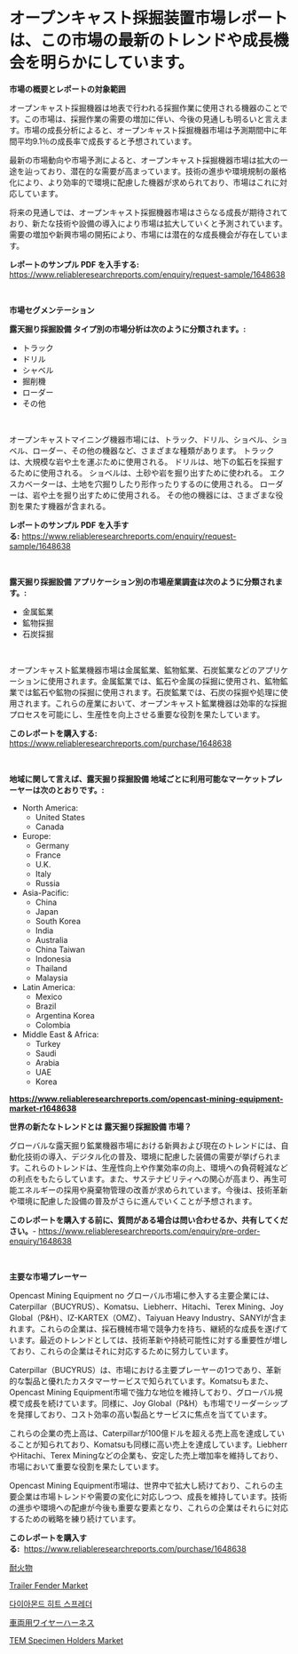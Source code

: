 <p><h1>オープンキャスト採掘装置市場レポートは、この市場の最新のトレンドや成長機会を明らかにしています。</h1></p><p><strong>市場の概要とレポートの対象範囲</strong></p>
<p><p>オープンキャスト採掘機器は地表で行われる採掘作業に使用される機器のことです。この市場は、採掘作業の需要の増加に伴い、今後の見通しも明るいと言えます。市場の成長分析によると、オープンキャスト採掘機器市場は予測期間中に年間平均9.1％の成長率で成長すると予想されています。</p><p>最新の市場動向や市場予測によると、オープンキャスト採掘機器市場は拡大の一途を辿っており、潜在的な需要が高まっています。技術の進歩や環境規制の厳格化により、より効率的で環境に配慮した機器が求められており、市場はこれに対応しています。</p><p>将来の見通しでは、オープンキャスト採掘機器市場はさらなる成長が期待されており、新たな技術や設備の導入により市場は拡大していくと予測されています。需要の増加や新興市場の開拓により、市場には潜在的な成長機会が存在しています。</p></p>
<p><strong>レポートのサンプル PDF を入手する:</strong> <a href="https://www.reliableresearchreports.com/enquiry/request-sample/1648638">https://www.reliableresearchreports.com/enquiry/request-sample/1648638</a></p>
<p>&nbsp;</p>
<p><strong>市場セグメンテーション</strong></p>
<p><strong>露天掘り採掘設備 タイプ別の市場分析は次のように分類されます。:</strong></p>
<p><ul><li>トラック</li><li>ドリル</li><li>シャベル</li><li>掘削機</li><li>ローダー</li><li>その他</li></ul></p>
<p>&nbsp;</p>
<p><p>オープンキャストマイニング機器市場には、トラック、ドリル、ショベル、ショベル、ローダー、その他の機器など、さまざまな種類があります。 トラックは、大規模な岩や土を運ぶために使用される。 ドリルは、地下の鉱石を採掘するために使用される。 ショベルは、土砂や岩を掘り出すために使われる。 エクスカベーターは、土地を穴掘りしたり形作ったりするのに使用される。 ローダーは、岩や土を掘り出すために使用される。 その他の機器には、さまざまな役割を果たす機器が含まれる。</p></p>
<p><strong>レポートのサンプル PDF を入手する:</strong>&nbsp;<a href="https://www.reliableresearchreports.com/enquiry/request-sample/1648638">https://www.reliableresearchreports.com/enquiry/request-sample/1648638</a></p>
<p>&nbsp;</p>
<p><strong> 露天掘り採掘設備 アプリケーション別の市場産業調査は次のように分類されます。:</strong></p>
<p><ul><li>金属鉱業</li><li>鉱物採掘</li><li>石炭採掘</li></ul></p>
<p>&nbsp;</p>
<p><p>オープンキャスト鉱業機器市場は金属鉱業、鉱物鉱業、石炭鉱業などのアプリケーションに使用されます。金属鉱業では、鉱石や金属の採掘に使用され、鉱物鉱業では鉱石や鉱物の採掘に使用されます。石炭鉱業では、石炭の採掘や処理に使用されます。これらの産業において、オープンキャスト鉱業機器は効率的な採掘プロセスを可能にし、生産性を向上させる重要な役割を果たしています。</p></p>
<p><strong>このレポートを購入する:</strong>&nbsp; <a href="https://www.reliableresearchreports.com/purchase/1648638">https://www.reliableresearchreports.com/purchase/1648638</a></p>
<p>&nbsp;</p>
<p><strong>地域に関して言えば、露天掘り採掘設備 地域ごとに利用可能なマーケットプレーヤーは次のとおりです。:</strong></p>
<p><ul>
    <li>
        North America:
        <ul>
            <li>United States</li>
            <li>Canada</li>
        </ul>
    </li>
    <li>
        Europe:
        <ul>
            <li>Germany</li>
            <li>France</li>
            <li>U.K.</li>
            <li>Italy</li>
            <li>Russia</li>
        </ul>
    </li>
    <li>
        Asia-Pacific:
        <ul>
            <li>China</li>
            <li>Japan</li>
            <li>South Korea</li>
            <li>India</li>
            <li>Australia</li>
            <li>China Taiwan</li>
            <li>Indonesia</li>
            <li>Thailand</li>
            <li>Malaysia</li>
        </ul>
    </li>
    <li>
        Latin America:
        <ul>
            <li>Mexico</li>
            <li>Brazil</li>
            <li>Argentina Korea</li>
            <li>Colombia</li>
        </ul>
    </li>
    <li>
        Middle East & Africa:
        <ul>
            <li>Turkey</li>
            <li>Saudi</li>
            <li>Arabia</li>
            <li>UAE</li>
            <li>Korea</li>
        </ul>
    </li>
    </ul></p>
<p><strong><a href="https://www.reliableresearchreports.com/opencast-mining-equipment-market-r1648638">https://www.reliableresearchreports.com/opencast-mining-equipment-market-r1648638</a></strong>&nbsp;</p>
<p><strong>世界の新たなトレンドとは 露天掘り採掘設備 市場？</strong></p>
<p><p>グローバルな露天掘り鉱業機器市場における新興および現在のトレンドには、自動化技術の導入、デジタル化の普及、環境に配慮した装備の需要が挙げられます。これらのトレンドは、生産性向上や作業効率の向上、環境への負荷軽減などの利点をもたらしています。また、サステナビリティへの関心が高まり、再生可能エネルギーの採用や廃棄物管理の改善が求められています。今後は、技術革新や環境に配慮した設備の普及がさらに進んでいくことが予想されます。</p></p>
<p><strong>このレポートを購入する前に、質問がある場合は問い合わせるか、共有してください。</strong>- <a href="https://www.reliableresearchreports.com/enquiry/pre-order-enquiry/1648638">https://www.reliableresearchreports.com/enquiry/pre-order-enquiry/1648638</a></p>
<p>&nbsp;</p>
<p><strong>主要な市場プレーヤー</strong></p>
<p><p>Opencast Mining Equipment no グローバル市場に参入する主要企業には、Caterpillar（BUCYRUS）、Komatsu、Liebherr、Hitachi、Terex Mining、Joy Global（P&H）、IZ-KARTEX（OMZ）、Taiyuan Heavy Industry、SANYIが含まれます。これらの企業は、採石機械市場で競争力を持ち、継続的な成長を遂げています。最近のトレンドとしては、技術革新や持続可能性に対する重要性が増しており、これらの企業はそれに対応するために努力しています。</p><p>Caterpillar（BUCYRUS）は、市場における主要プレーヤーの1つであり、革新的な製品と優れたカスタマーサービスで知られています。Komatsuもまた、Opencast Mining Equipment市場で強力な地位を維持しており、グローバル規模で成長を続けています。同様に、Joy Global（P&H）も市場でリーダーシップを発揮しており、コスト効率の高い製品とサービスに焦点を当てています。</p><p>これらの企業の売上高は、Caterpillarが100億ドルを超える売上高を達成していることが知られており、Komatsuも同様に高い売上を達成しています。LiebherrやHitachi、Terex Miningなどの企業も、安定した売上増加率を維持しており、市場において重要な役割を果たしています。</p><p>Opencast Mining Equipment市場は、世界中で拡大し続けており、これらの主要企業は市場トレンドや需要の変化に対応しつつ、成長を維持しています。技術の進歩や環境への配慮が今後も重要な要素となり、これらの企業はそれらに対応するための戦略を練り続けています。</p></p>
<p><strong>このレポートを購入する:</strong>&nbsp;&nbsp;<a href="https://www.reliableresearchreports.com/purchase/1648638">https://www.reliableresearchreports.com/purchase/1648638</a></p>
<p><p><a href="https://medium.com/@wesleyeilly8796202/%E8%80%90%E7%81%AB%E7%89%A9%E5%B8%82%E5%A0%B4%E3%81%AE%E3%83%88%E3%83%AC%E3%83%B3%E3%83%89%E3%81%A8%E5%B8%82%E5%A0%B4%E5%88%86%E6%9E%90%E3%81%AF-2024%E5%B9%B4%E3%81%8B%E3%82%892031%E5%B9%B4%E3%81%BE%E3%81%A7%E3%81%AE%E6%9C%9F%E9%96%93%E3%81%AB%E4%BA%88%E6%B8%AC%E3%81%95%E3%82%8C%E3%81%A6%E3%81%84%E3%81%BE%E3%81%99-81b759dce62c">耐火物</a></p><p><a href="https://github.com/kufem1/Market-Research-Report-List-2/blob/main/trailer-fender-market.md">Trailer Fender Market</a></p><p><a href="https://medium.com/@dellkoepp03/2024%EB%85%84%EB%B6%80%ED%84%B0-2031%EB%85%84%EA%B9%8C%EC%A7%80-%EA%B8%B0%EA%B0%84-%EB%8F%99%EC%95%88-%EB%8B%A4%EC%9D%B4%EC%95%84%EB%AA%AC%EB%93%9C-%ED%9E%88%ED%8A%B8-%EC%8A%A4%ED%94%84%EB%A0%88%EB%8D%94-%EC%8B%9C%EC%9E%A5-%EB%B6%84%EC%84%9D-%EB%B0%8F-%EA%B7%9C%EB%AA%A8-%EC%98%88%EC%B8%A1-dbece12f9224">다이아몬드 히트 스프레더</a></p><p><a href="https://medium.com/@nicolaseller56452023/%E8%BB%8A%E4%B8%A1%E3%83%AF%E3%82%A4%E3%83%A4%E3%83%BC%E3%83%8F%E3%83%BC%E3%83%8D%E3%82%B9%E5%B8%82%E5%A0%B4%E3%81%AE%E6%B4%9E%E5%AF%9F-%E5%B8%82%E5%A0%B4%E5%8B%95%E5%90%91-%E6%88%90%E9%95%B7-2024%E5%B9%B4%E3%81%8B%E3%82%892031%E5%B9%B4%E3%81%BE%E3%81%A7%E3%81%AE%E4%BA%88%E6%B8%AC-aa3c92fa2b47">車両用ワイヤーハーネス</a></p><p><a href="https://github.com/singletonthaxterkelliehr2df/Market-Research-Report-List-2/blob/main/tem-specimen-holders-market.md">TEM Specimen Holders Market</a></p></p>